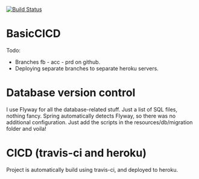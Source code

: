 [![Build Status](https://travis-ci.org/GreenT13/BasicCICD.svg?branch=master)](https://travis-ci.org/GreenT13/BasicCICD)
# BasicCICD
Todo:
* Branches fb - acc - prd on github.
* Deploying separate branches to separate heroku servers.

# Database version control
I use Flyway for all the database-related stuff. Just a list of SQL files, nothing fancy. Spring automatically detects Flyway, so there was no additional configuration. Just add the scripts in the resources/db/migration folder and voila!

# CICD (travis-ci and heroku)
Project is automatically build using travis-ci, and deployed to heroku.
